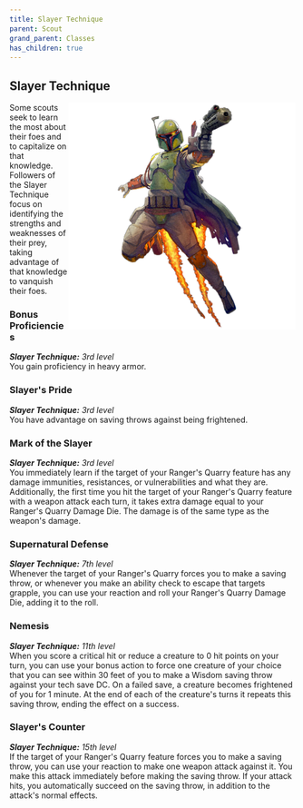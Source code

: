 ```yaml
---
title: Slayer Technique
parent: Scout
grand_parent: Classes
has_children: true
---
```


## Slayer Technique

<img src='../../../../zzImages/Classes/scout_slayer.png' style='float:right; width:400px;'>

Some scouts seek to learn the most about their foes and to capitalize on that knowledge. Followers of the Slayer Technique focus on identifying the strengths and weaknesses of their prey, taking advantage of that knowledge to vanquish their foes.

### Bonus Proficiencies
_**Slayer Technique:** 3rd level_<br>
You gain proficiency in heavy armor.

### Slayer's Pride
_**Slayer Technique:** 3rd level_<br>
You have advantage on saving throws against being frightened.

### Mark of the Slayer
_**Slayer Technique:** 3rd level_<br>
You immediately learn if the target of your Ranger's Quarry feature has any damage immunities, resistances, or vulnerabilities and what they are. Additionally, the first time you hit the target of your Ranger's Quarry feature with a weapon attack each turn, it takes extra damage equal to your Ranger's Quarry Damage Die. The damage is of the same type as the weapon's damage.

### Supernatural Defense
_**Slayer Technique:** 7th level_<br>
Whenever the target of your Ranger's Quarry forces you to make a saving throw, or whenever you make an ability check to escape that targets grapple, you can use your reaction and roll your Ranger's Quarry Damage Die, adding it to the roll.  

### Nemesis
_**Slayer Technique:** 11th level_<br>
When you score a critical hit or reduce a creature to 0 hit points on your turn, you can use your bonus action to force one creature of your choice that you can see within 30 feet of you to make a Wisdom saving throw against your tech save DC. On a failed save, a creature becomes frightened of you for 1 minute. At the end of each of the creature's turns it repeats this saving throw, ending the effect on a success.

### Slayer's Counter
_**Slayer Technique:** 15th level_<br>
If the target of your Ranger's Quarry feature forces you to make a saving throw, you can use your reaction to make one weapon attack against it. You make this attack immediately before making the saving throw. If your attack hits, you automatically succeed on the saving throw, in addition to the attack's normal effects.

